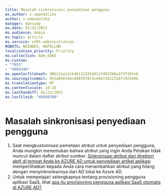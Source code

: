 ```yaml
---
title: Masalah sinkronisasi penyediaan pengguna
ms.author: v-smandalika
author: v-smandalika
manager: dansimp
ms.date: 01/22/2021
ms.audience: Admin
ms.topic: article
ms.service: o365-administration
ROBOTS: NOINDEX, NOFOLLOW
localization_priority: Priority
ms.collection: Adm_O365
ms.custom:
- "7855"
- "9004348"
ms.openlocfilehash: d0b12aa12cb461133254411fd822b0a3f3716fe6
ms.sourcegitcommit: 953a8567ebcd9835f8c5c49472b223107c92549b
ms.translationtype: MT
ms.contentlocale: id-ID
ms.lasthandoff: 01/22/2021
ms.locfileid: "49949780"
---
```

# <a name="user-provisioning-sync-issues"></a>Masalah sinkronisasi penyediaan pengguna

1. Saat mengkustomisasi pemetaan atribut untuk penyediaan pengguna, Anda mungkin menemukan bahwa atribut yang ingin Anda Petakan tidak muncul dalam daftar atribut sumber. [Sinkronisasi atribut dari direktori aktif di tempat Anda ke AZURE AD untuk penyediaan artikel aplikasi](https://docs.microsoft.com/azure/active-directory/app-provisioning/user-provisioning-sync-attributes-for-mapping) memperlihatkan kepada Anda cara menambahkan atribut yang hilang dengan menyinkronkannya dari AD lokal ke Azure AD.
2. Untuk mempelajari selengkapnya tentang provisioning pengguna aplikasi SaaS, lihat [apa itu provisioning pengguna aplikasi SaaS otomatis di AZURE AD?](https://docs.microsoft.com/azure/active-directory/app-provisioning/user-provisioning).